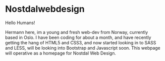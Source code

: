 # Nostdalwebdesign
Hello Humans!

Hermann here, im a young and fresh web-dev from Norway, currently based in Oslo.
I have been coding for about a month, and have recently getting the hang of HTML5 and CSS3, and now started looking in to SASS and LESS, will be looking into Bootstrap and Javascript soon. 
This webpage will operative as a homepage for Nostdal Web Design. 
